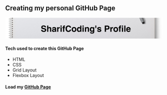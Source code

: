 ## Creating my personal GitHub Page

![Title](./img/title.png)
#### Tech used to create this GitHub Page
- HTML
- CSS
- Grid Layout
- Flexbox Layout

#### Load my [GitHub Page](https://sharifcoding.github.io/)
